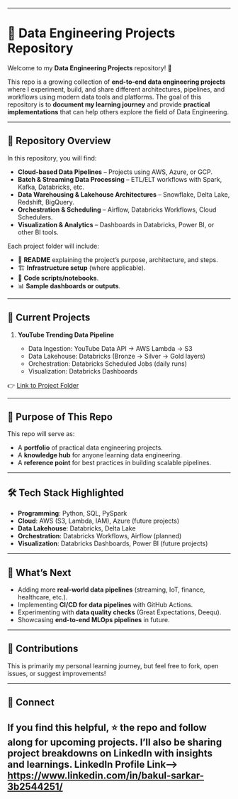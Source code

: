 
---

# 📂 Data Engineering Projects Repository

Welcome to my **Data Engineering Projects** repository! 🚀

This repo is a growing collection of **end-to-end data engineering projects** where I experiment, build, and share different architectures, pipelines, and workflows using modern data tools and platforms. The goal of this repository is to **document my learning journey** and provide **practical implementations** that can help others explore the field of Data Engineering.

---

## 🔎 Repository Overview

In this repository, you will find:

* **Cloud-based Data Pipelines** – Projects using AWS, Azure, or GCP.
* **Batch & Streaming Data Processing** – ETL/ELT workflows with Spark, Kafka, Databricks, etc.
* **Data Warehousing & Lakehouse Architectures** – Snowflake, Delta Lake, Redshift, BigQuery.
* **Orchestration & Scheduling** – Airflow, Databricks Workflows, Cloud Schedulers.
* **Visualization & Analytics** – Dashboards in Databricks, Power BI, or other BI tools.

Each project folder will include:

* 📘 **README** explaining the project’s purpose, architecture, and steps.
* 🏗️ **Infrastructure setup** (where applicable).
* 📜 **Code scripts/notebooks**.
* 📊 **Sample dashboards or outputs**.

---

## 📌 Current Projects

1. **YouTube Trending Data Pipeline**

   * Data Ingestion: YouTube Data API → AWS Lambda → S3
   * Data Lakehouse: Databricks (Bronze → Silver → Gold layers)
   * Orchestration: Databricks Scheduled Jobs (daily runs)
   * Visualization: Databricks Dashboards

👉 [Link to Project Folder](./YouTube-Trending-Data)

---

## 🎯 Purpose of This Repo

This repo will serve as:

* A **portfolio** of practical data engineering projects.
* A **knowledge hub** for anyone learning data engineering.
* A **reference point** for best practices in building scalable pipelines.

---

## 🛠️ Tech Stack Highlighted

* **Programming**: Python, SQL, PySpark
* **Cloud**: AWS (S3, Lambda, IAM), Azure (future projects)
* **Data Lakehouse**: Databricks, Delta Lake
* **Orchestration**: Databricks Workflows, Airflow (planned)
* **Visualization**: Databricks Dashboards, Power BI (future projects)

---

## 🚀 What’s Next

* Adding more **real-world data pipelines** (streaming, IoT, finance, healthcare, etc.).
* Implementing **CI/CD for data pipelines** with GitHub Actions.
* Experimenting with **data quality checks** (Great Expectations, Deequ).
* Showcasing **end-to-end MLOps pipelines** in future.

---

## 🤝 Contributions

This is primarily my personal learning journey, but feel free to fork, open issues, or suggest improvements!

---

## 🔗 Connect

If you find this helpful, ⭐ the repo and follow along for upcoming projects.
I’ll also be sharing project breakdowns on **LinkedIn** with insights and learnings.
LinkedIn Profile Link--> https://www.linkedin.com/in/bakul-sarkar-3b2544251/
---

